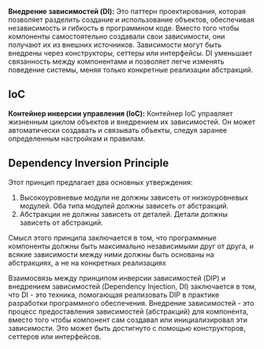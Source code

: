 
**Внедрение зависимостей (DI):** Это паттерн проектирования, которая позволяет разделить создание и использование объектов, обеспечивая независимость и гибкость в программном коде. Вместо того чтобы компоненты самостоятельно создавали свои зависимости, они получают их из внешних источников. Зависимости могут быть внедрены через конструкторы, сеттеры или интерфейсы. DI уменьшает связанность между компонентами и позволяет легче изменять поведение системы, меняя только конкретные реализации абстракций.

## IoC

**Контейнер инверсии управления (IoC):** Контейнер IoC управляет жизненным циклом объектов и внедрением их зависимостей. Он может автоматически создавать и связывать объекты, следуя заранее определенным настройкам и правилам.

## Dependency Inversion Principle

Этот принцип предлагает два основных утверждения:

1.  Высокоуровневые модули не должны зависеть от низкоуровневых модулей. Оба типа модулей должны зависеть от абстракций.
2.  Абстракции не должны зависеть от деталей. Детали должны зависеть от абстракций.

Смысл этого принципа заключается в том, что программные компоненты должны быть максимально независимыми друг от друга, и всякие зависимости между ними должны быть основаны на абстракциях, а не на конкретных реализациях

Взаимосвязь между принципом инверсии зависимостей (DIP) и внедрением зависимостей (Dependency Injection, DI) заключается в том, что DI - это техника, помогающая реализовать DIP в практике разработки программного обеспечения. Внедрение зависимостей - это процесс предоставления зависимостей (абстракций) для компонента, вместо того чтобы компонент сам создавал или инициализировал эти зависимости. Это может быть достигнуто с помощью конструкторов, сеттеров или интерфейсов.